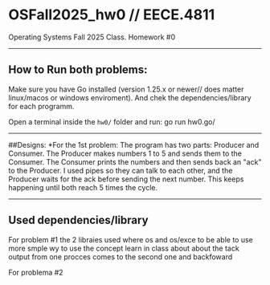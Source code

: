 # OSFall2025_hw0 // EECE.4811
Operating Systems Fall 2025 Class. Homework #0

---------------------------------------

## How to Run both problems:
Make sure you have Go installed (version 1.25.x or newer// does matter linux/macos or windows enviroment). 
And chek the dependencies/library for each programm.

Open a terminal inside the `hw0/` folder and run:
go run hw0.go/  

-----------------------------

##Designs:
*For the 1st problem:
The program has two parts: Producer and Consumer.
The Producer makes numbers 1 to 5 and sends them to the Consumer.
The Consumer prints the numbers and then sends back an "ack" to the Producer.
I used pipes so they can talk to each other, and the Producer waits for the ack before sending the next number.
This keeps happening until both reach 5 times the cycle.

---------------------
## Used dependencies/library
For problem #1 the 2 libraies used where os and os/exce to be able to use more smple wy to use the concept learn in class about about the tack output from one procces comes to the second one and backfoward 

For problema #2 

